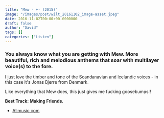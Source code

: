 ```yaml
---
title: "Mew - +- (2015)"
image: "/images/post/wilt_20161102_image-asset.jpeg"
date: 2016-11-02T00:00:00.0000000
draft: false
author: "David"
tags: []
categories: ["Listen"]
---
```

### You always know what you are getting with Mew. More beautiful, rich and melodious anthems that soar with multilayer voice(s) to the fore.

 I just love the timber and tone of the Scandanavian and Icelandic voices - in this case it's Jonas Bjerre from Denmark. 

 Like everything that Mew does, this just gives me fucking goosebumps!!

 **Best Track: Making Friends.**

-  [Allmusic.com](http://www.allmusic.com/album/--mw0002806837)